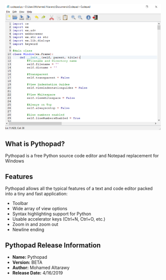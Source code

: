 <p align="center">
	<img src="screenshots/screenshot1.png" alt="Logo">
</p>


## What is Pythopad?

Pythopad is a free Python source code editor and Notepad replacement for Windows


## Features

Pythopad allows all the typical features of a text and code editor packed into a tiny and fast application:

- Toolbar
- Wide array of view options
- Syntax highlighting support for Python
- Usable accelerator keys (Ctrl+N, Ctrl+O, etc.)
- Zoom in and zoom out
- Newline ending

## Pythopad Release Information
- **Name:** Pythopad
- **Version:** BETA
- **Author:** Mohamed Altarawy
- **Release Date:** 4/16/2019
